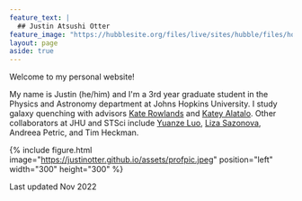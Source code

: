```yaml
---
feature_text: |
  ## Justin Atsushi Otter
feature_image: "https://hubblesite.org/files/live/sites/hubble/files/home/resource-gallery/articles/_images/STSCI-H-p1427a-2300x2100.jpg"
layout: page
aside: true
---
```


Welcome to my personal website!

My name is Justin (he/him) and I'm a 3rd year graduate student in the Physics and Astronomy department at Johns Hopkins University. I study galaxy quenching with advisors <a href="https://pages.jh.edu/ksearle2/">Kate Rowlands</a> and <a href="https://www.stsci.edu/~kalatalo/index.html">Katey Alatalo</a>. Other collaborators at JHU and STSci include <a href="https://yuanzeluo.github.io">Yuanze Luo</a>, <a href="https://astro-nova.github.io/">Liza Sazonova</a>, Andreea Petric, and Tim Heckman.

{% include figure.html image="https://justinotter.github.io/assets/profpic.jpeg" position="left" width="300" height="300" %}

Last updated Nov 2022
